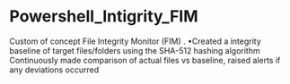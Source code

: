 # Powershell_Intigrity_FIM
Custom of concept File Integrity Monitor (FIM) . •Created a integrity baseline of target files/folders using the SHA-512 hashing algorithm Continuously made comparison of actual files vs baseline, raised alerts if any deviations occurred
